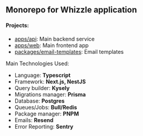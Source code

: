 ## Monorepo for Whizzle application

#### Projects:

- [apps/api](apps/api): Main backend service
- [apps/web](apps/web): Main frontend app
- [packages/email-templates](packages/email-templates): Email templates



Main Technologies Used:

* Language: **Typescript**
* Framework: **Next.js, NestJS**
* Query builder: **Kysely**
* Migrations manager: **Prisma**
* Database: **Postgres**
* Queues/Jobs: **Bull/Redis**
* Package manager: **PNPM**
* Emails: **Resend**
* Error Reporting: **Sentry**